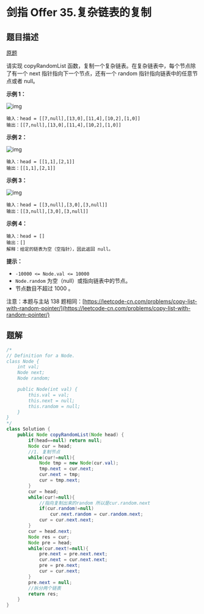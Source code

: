 # 剑指 Offer 35.复杂链表的复制

## 题目描述

[原题](https://leetcode-cn.com/problems/fu-za-lian-biao-de-fu-zhi-lcof/)

请实现 copyRandomList 函数，复制一个复杂链表。在复杂链表中，每个节点除了有一个 next 指针指向下一个节点，还有一个 random 指针指向链表中的任意节点或者 null。

**示例 1：**

![img](https://malinkang-1253444926.cos.ap-beijing.myqcloud.com/blog/images/leetcode/e1.png)

```text
输入：head = [[7,null],[13,0],[11,4],[10,2],[1,0]]
输出：[[7,null],[13,0],[11,4],[10,2],[1,0]]
```

**示例 2：**

![img](https://assets.leetcode-cn.com/aliyun-lc-upload/uploads/2020/01/09/e2.png)

```text
输入：head = [[1,1],[2,1]]
输出：[[1,1],[2,1]]
```

**示例 3：**

![img](https://assets.leetcode-cn.com/aliyun-lc-upload/uploads/2020/01/09/e3.png)

```text
输入：head = [[3,null],[3,0],[3,null]]
输出：[[3,null],[3,0],[3,null]]
```

**示例 4：**

```text
输入：head = []
输出：[]
解释：给定的链表为空（空指针），因此返回 null。
```

**提示：**

* `-10000 <= Node.val <= 10000`
* `Node.random` 为空（null）或指向链表中的节点。
* 节点数目不超过 1000 。

注意：本题与主站 138 题相同：[https://leetcode-cn.com/problems/copy-list-with-random-pointer/](https://leetcode-cn.com/problems/copy-list-with-random-pointer/)

## 题解

```java
/*
// Definition for a Node.
class Node {
    int val;
    Node next;
    Node random;

    public Node(int val) {
        this.val = val;
        this.next = null;
        this.random = null;
    }
}
*/
class Solution {
    public Node copyRandomList(Node head) {
        if(head==null) return null;
        Node cur = head;
        //1. 复制节点
        while(cur!=null){
            Node tmp = new Node(cur.val);
            tmp.next = cur.next;
            cur.next = tmp;
            cur = tmp.next;
        }
        cur = head;
        while(cur!=null){
            //指向复制出来的random 所以是cur.random.next
            if(cur.random!=null)
                cur.next.random = cur.random.next;
            cur = cur.next.next;
        }
        cur = head.next;
        Node res = cur;
        Node pre = head;
        while(cur.next!=null){
            pre.next = pre.next.next;
            cur.next = cur.next.next;
            pre = pre.next;
            cur = cur.next;
        }
        pre.next = null;
        //拆分两个链表
        return res;
    }
}
```

